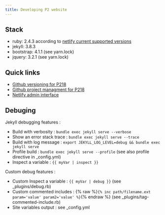 ```yaml
---
title: Developing P2 website
---
```


## Stack

 - ruby: 2.4.3 according to [netlify current supported versions](https://www.netlify.com/docs/#ruby)
 - jekyll: 3.8.3
 - bootstrap: 4.1.1 (see yarn.lock)
 - jquery: 3.2.1 (see yarn.lock)

## Quick links

 - [Github versioning for P218](https://github.com/captaincoffee/p218)
 - [Github project managment for P218](https://github.com/captaincoffee/p218/projects/1)
 - [Netlify admin interface](https://app.netlify.com/sites/sad-goldberg-49fc15/overview)

## Debuging

Jekyll debugging features :

 - Build with verbosity : `bundle exec jekyll serve --verbose`
 - Show an error stack trace : `bundle exec jekyll serve --trace`
 - Build with log message : `export JEKYLL_LOG_LEVEL=debug && bundle exec jekyll serve`
 - Profile build : `bundle exec jekyll serve --profile` (see also profile directive in _config.yml)
 - Inspect a variable : `{{ myVar | inspect }}`

Custom debug features :

 - Custom Inspect a variable : `{{ myVar | debug }}` (see _plugins/debug.rb)
 - Custom commented includes : {% raw %}`{% inc path/filename.ext param='value' param2='value' %}`{% endraw %} (see _plugins/tag-commented-include.rb)
 - Site variables output : see _config.yml

